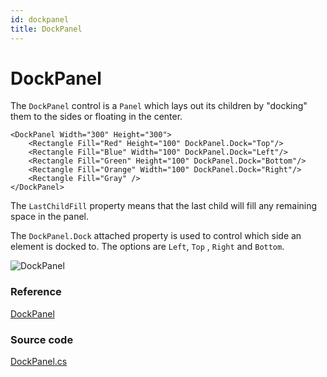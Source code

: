 ```yaml
---
id: dockpanel
title: DockPanel
---
```


# DockPanel

The `DockPanel` control is a `Panel` which lays out its children by "docking" them to the sides or floating in the center.

```markup
<DockPanel Width="300" Height="300">
    <Rectangle Fill="Red" Height="100" DockPanel.Dock="Top"/>
    <Rectangle Fill="Blue" Width="100" DockPanel.Dock="Left"/>
    <Rectangle Fill="Green" Height="100" DockPanel.Dock="Bottom"/>
    <Rectangle Fill="Orange" Width="100" DockPanel.Dock="Right"/>
    <Rectangle Fill="Gray" />
</DockPanel>
```

 The `LastChildFill` property means that the last child will fill any remaining space in the panel.

The `DockPanel.Dock` attached property is used to control which side an element is docked to. The options are `Left`, `Top` , `Right` and `Bottom`.

  <div style={{textAlign: 'center'}}>
    <img src="/img/controls/dockpanel/dockpanel.png" alt="DockPanel" />
  </div>

### Reference <a href="#reference" id="reference"></a>

[DockPanel](http://reference.avaloniaui.net/api/Avalonia.Controls/DockPanel/)

### Source code <a href="#source-code" id="source-code"></a>

[DockPanel.cs](https://github.com/AvaloniaUI/Avalonia/blob/master/src/Avalonia.Controls/DockPanel.cs)